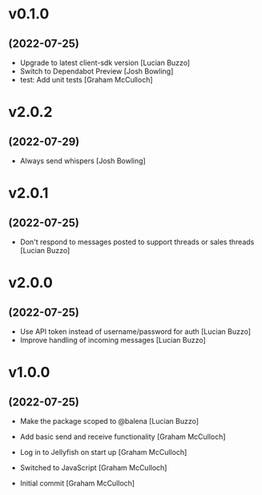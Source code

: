 # v0.1.0
## (2022-07-25)

* Upgrade to latest client-sdk version [Lucian Buzzo]
* Switch to Dependabot Preview [Josh Bowling]
* test: Add unit tests [Graham McCulloch]

# v2.0.2
## (2022-07-29)

* Always send whispers [Josh Bowling]

# v2.0.1
## (2022-07-25)

* Don't respond to messages posted to support threads or sales threads [Lucian Buzzo]

# v2.0.0
## (2022-07-25)

* Use API token instead of username/password for auth [Lucian Buzzo]
* Improve handling of incoming messages [Lucian Buzzo]

# v1.0.0
## (2022-07-25)

* Make the package scoped to @balena [Lucian Buzzo]

* Add basic send and receive functionality [Graham McCulloch]
* Log in to Jellyfish on start up [Graham McCulloch]
* Switched to JavaScript [Graham McCulloch]
* Initial commit [Graham McCulloch]

